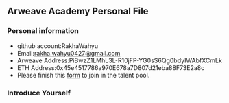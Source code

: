 ## Arweave Academy Personal File

### Personal information

- github account:RakhaWahyu
- Email:rakha.wahyu0427@gmail.com
- Arweave Address:PiBwzZ1LMhL3L-R10jFP-YG0sS6Qg0bdyIWAbfXCmLk
- ETH Address:0x45e4517786a970E678a7D807d21eba88F73E2a8c
- Please finish this [form](https://docs.google.com/forms/d/e/1FAIpQLSfWA5fIIcBgmRppm3jNz5vmf9Mai_QMVil-2pO4r7YKn_Zhtw/viewform?usp=sf_link) to join in the talent pool.

### Introduce Yourself
